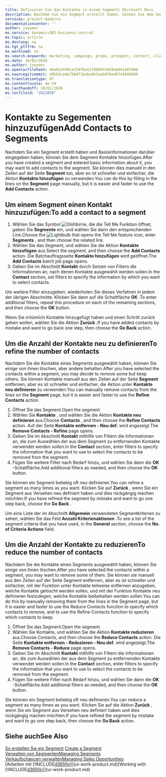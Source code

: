 ```yaml
---
title: Definieren Sie die Kontakte in einem Segment| Microsoft Docs
description: Nachdem Sie ein Segment erstellt haben, können Sie dem Segment Kontakte zum Beispiel als Teil der bestimmte Debitoren oder der Clients einer Werbekampagnezielgruppenadressierung hinzufügen.
services: project-madeira
documentationcenter: ''
author: jswymer
ms.service: dynamics365-business-central
ms.topic: article
ms.devlang: na
ms.tgt_pltfrm: na
ms.workload: na
ms.search.keywords: marketing, campaign, promo, prospect, contact, client, customer
ms.date: 10/01/2020
ms.author: jswymer
ms.openlocfilehash: 68a62afd8ca154f8a5270899fe458a6841407000
ms.sourcegitcommit: ddbb5cede750df1baba4b3eab8fbed6744b5b9d6
ms.translationtype: HT
ms.contentlocale: de-CH
ms.lasthandoff: 10/01/2020
ms.locfileid: "3922858"
---
```

# <a name="add-contacts-to-segments"></a><span data-ttu-id="2ef7c-103">Kontakte zu Segementen hinzuzufügen</span><span class="sxs-lookup"><span data-stu-id="2ef7c-103">Add Contacts to Segments</span></span>
<span data-ttu-id="2ef7c-104">Nachdem Sie ein Segment erstellt haben und Basisinformationen darüber eingegeben haben, können Sie dem Segment Kontakte hinzufügen.</span><span class="sxs-lookup"><span data-stu-id="2ef7c-104">After you have created a segment and entered basic information about it, you may want to add contacts to the segment.</span></span> <span data-ttu-id="2ef7c-105">Sie können dies manuell in den Zeilen auf der Seite **Segment** tun, aber es ist schneller und einfacher, die Aktion **Kontakte hinzufügen** zu verwenden.</span><span class="sxs-lookup"><span data-stu-id="2ef7c-105">You can do this by filling in the lines on the **Segment** page manually, but it is easier and faster to use the **Add Contacts** action.</span></span>

## <a name="to-add-a-contact-to-a-segment"></a><span data-ttu-id="2ef7c-106">Um einem Segment einen Kontakt hinzuzufügen:</span><span class="sxs-lookup"><span data-stu-id="2ef7c-106">To add a contact to a segment</span></span>
1. <span data-ttu-id="2ef7c-107">Wählen Sie das Symbol ![Glühbirne, die die Tell Me Funktion öffnet](media/ui-search/search_small.png "Tell Me-Funktion"), geben Sie **Segmente** ein, und wählen Sie dann den entsprechenden Link.</span><span class="sxs-lookup"><span data-stu-id="2ef7c-107">Choose the ![Lightbulb that opens the Tell Me feature](media/ui-search/search_small.png "Tell me what you want to do") icon, enter **Segments** , and then choose the related link.</span></span>  
2. <span data-ttu-id="2ef7c-108">Wählen Sie das Segment, und wählen Sie die Aktion **Kontakte hinzufügen** aus.</span><span class="sxs-lookup"><span data-stu-id="2ef7c-108">Select the segment, and then choose the **Add Contacts** action.</span></span> <span data-ttu-id="2ef7c-109">Die Batchauftragsseite **Kontakte hinzufügen** wird geöffnet.</span><span class="sxs-lookup"><span data-stu-id="2ef7c-109">The **Add Contacts** batch job page opens.</span></span>
3. <span data-ttu-id="2ef7c-110">Geben Sie im Abschnitt **Kontakt** durch Setzen von Filtern die Informationen an, nach denen Kontakte ausgewählt werden sollen.</span><span class="sxs-lookup"><span data-stu-id="2ef7c-110">In the **Contact** section, set filters to specify the information by which you want to select contacts.</span></span>

<span data-ttu-id="2ef7c-111">Um weitere Filter einzugeben, wiederholen Sie dieses Verfahren in jedem der übrigen Abschnitte. Klicken Sie dann auf die Schaltfläche **OK** .</span><span class="sxs-lookup"><span data-stu-id="2ef7c-111">To enter additional filters, repeat this procedure on each of the remaining sections, and then choose the **OK** button.</span></span>

<span data-ttu-id="2ef7c-112">Wenn Sie irrtümlich Kontakte hinzugefügt haben und einen Schritt zurück gehen wollen, wählen Sie die Aktion **Zurück** .</span><span class="sxs-lookup"><span data-stu-id="2ef7c-112">If you have added contacts by mistake and want to go back one step, then choose the **Go Back** action.</span></span>

## <a name="to-refine-the-number-of-contacts"></a><span data-ttu-id="2ef7c-113">Um die Anzahl der Kontakte neu zu definieren</span><span class="sxs-lookup"><span data-stu-id="2ef7c-113">To refine the number of contacts</span></span>
<span data-ttu-id="2ef7c-114">Nachdem Sie die Kontakte eines Segments ausgewählt haben, können Sie einige von ihnen löschen, aber andere behalten.</span><span class="sxs-lookup"><span data-stu-id="2ef7c-114">After you have selected the contacts within a segment, you may decide to remove some but keep others.</span></span> <span data-ttu-id="2ef7c-115">Sie können Kontakte manuell aus den Zeilen auf der Seite **Segment** entfernen, aber es ist schneller und einfacher, die Aktion unter **Kontakte neu definieren** zu verwenden.</span><span class="sxs-lookup"><span data-stu-id="2ef7c-115">You can manually remove contacts from the lines on the **Segment** page, but it is easier and faster to use the **Refine Contacts** action.</span></span>

1. <span data-ttu-id="2ef7c-116">Öffnet Sie das Segment.</span><span class="sxs-lookup"><span data-stu-id="2ef7c-116">Open the segment.</span></span>
2. <span data-ttu-id="2ef7c-117">Wählen Sie **Kontakte** , und wählen Sie die Aktion **Kontakte neu definieren** aus.</span><span class="sxs-lookup"><span data-stu-id="2ef7c-117">Choose **Contacts** , and then choose the **Refine Contacts** action.</span></span> <span data-ttu-id="2ef7c-118">Auf der Seite **Kontakte entfernen - Neu def.** wird angezeigt.</span><span class="sxs-lookup"><span data-stu-id="2ef7c-118">The **Remove Contacts - Refine** page opens.</span></span>
3. <span data-ttu-id="2ef7c-119">Geben Sie im Abschnitt **Kontakt** mithilfe von Filtern die Informationen an, die zum Auswählen der aus dem Segment zu entfernenden Kontakte verwendet werden sollen.</span><span class="sxs-lookup"><span data-stu-id="2ef7c-119">In the **Contact** section, enter filters to specify the information that you want to use to select the contacts to be removed from the segment.</span></span>
4. <span data-ttu-id="2ef7c-120">Fügen Sie weitere Filter nach Bedarf hinzu, und wählen Sie dann die **OK** -Schaltfläche.</span><span class="sxs-lookup"><span data-stu-id="2ef7c-120">Add additional filters as needed, and then choose the **OK** button.</span></span>

<span data-ttu-id="2ef7c-121">Sie können ein Segment beliebig oft neu definieren.</span><span class="sxs-lookup"><span data-stu-id="2ef7c-121">You can refine a segment as many times as you want.</span></span> <span data-ttu-id="2ef7c-122">Klicken Sie auf **Zurück** , wenn Sie ein Segment aus Versehen neu definiert haben und dies rückgängig machen möchten.</span><span class="sxs-lookup"><span data-stu-id="2ef7c-122">If you have refined the segment by mistake and want to go one step back, choose the **Go Back** .</span></span>

<span data-ttu-id="2ef7c-123">Um eine Liste der im Abschnitt **Allgemein** verwendeten Segmentkriterien zu sehen, wählen Sie das Feld **Anzahl Kriterienaktionen** .</span><span class="sxs-lookup"><span data-stu-id="2ef7c-123">To see a list of the segment criteria that you have used, in the **General** section, choose the **No. of Criteria Actions** field.</span></span>

## <a name="to-reduce-the-number-of-contacts"></a><span data-ttu-id="2ef7c-124">Um die Anzahl der Kontakte zu reduzieren</span><span class="sxs-lookup"><span data-stu-id="2ef7c-124">To reduce the number of contacts</span></span>
<span data-ttu-id="2ef7c-125">Nachdem Sie die Kontakte eines Segments ausgewählt haben, können Sie einige von ihnen löschen.</span><span class="sxs-lookup"><span data-stu-id="2ef7c-125">After you have selected the contacts within a segment, you may want to remove some of them.</span></span> <span data-ttu-id="2ef7c-126">Sie können sie manuell aus den Zeilen auf der Seite Segment entfernen, aber es ist schneller und einfacher, mit der Funktion unter Kontakte teilweise entfernen anzugeben, welche Kontakte gelöscht werden sollen, und mit der Funktion Kontakte neu definieren festzulegen, welche Kontakte beibehalten werden sollen.</span><span class="sxs-lookup"><span data-stu-id="2ef7c-126">You can do this by manually removing them from the lines in the Segment page, but it is easier and faster to use the Reduce Contacts function to specify which contacts to remove, and to use the Refine Contacts function to specify which contacts to keep.</span></span>

1. <span data-ttu-id="2ef7c-127">Öffnet Sie das Segment.</span><span class="sxs-lookup"><span data-stu-id="2ef7c-127">Open the segment.</span></span>
2. <span data-ttu-id="2ef7c-128">Wählen Sie Kontakte, und wählen Sie die Aktion **Kontakte reduzieren** aus.</span><span class="sxs-lookup"><span data-stu-id="2ef7c-128">Choose Contacts, and then choose the **Reduce Contacts** action.</span></span> <span data-ttu-id="2ef7c-129">Die Seite **Kontakte entfernen - Reduzieren - Neu def.** wird angezeigt.</span><span class="sxs-lookup"><span data-stu-id="2ef7c-129">The **Remove Contacts - Reduce** page opens.</span></span>
3. <span data-ttu-id="2ef7c-130">Geben Sie im Abschnitt **Kontakt** mithilfe von Filtern die Informationen an, die zum Auswählen der aus dem Segment zu entfernenden Kontakte verwendet werden sollen.</span><span class="sxs-lookup"><span data-stu-id="2ef7c-130">In the **Contact** section, enter filters to specify the information that you want to use to select the contacts to be removed from the segment.</span></span>
4. <span data-ttu-id="2ef7c-131">Fügen Sie weitere Filter nach Bedarf hinzu, und wählen Sie dann die **OK** -Schaltfläche.</span><span class="sxs-lookup"><span data-stu-id="2ef7c-131">Add additional filters as needed, and then choose the **OK** button.</span></span>

<span data-ttu-id="2ef7c-132">Sie können ein Segment beliebig oft neu definieren.</span><span class="sxs-lookup"><span data-stu-id="2ef7c-132">You can reduce a segment as many times as you want.</span></span> <span data-ttu-id="2ef7c-133">Klicken Sie auf die Aktion **Zurück** , wenn Sie ein Segment aus Versehen neu definiert haben und dies rückgängig machen möchten.</span><span class="sxs-lookup"><span data-stu-id="2ef7c-133">If you have refined the segment by mistake and want to go one step back, then choose the **Go Back** action.</span></span>

## <a name="see-also"></a><span data-ttu-id="2ef7c-134">Siehe auch</span><span class="sxs-lookup"><span data-stu-id="2ef7c-134">See Also</span></span>
<span data-ttu-id="2ef7c-135">[So erstellen Sie ein Segment](marketing-how-create-segment.md) </span><span class="sxs-lookup"><span data-stu-id="2ef7c-135">[Create a Segment](marketing-how-create-segment.md) </span></span>  
[<span data-ttu-id="2ef7c-136">Verwalten von Segmenten</span><span class="sxs-lookup"><span data-stu-id="2ef7c-136">Managing Segments</span></span>](marketing-segments.md)  
[<span data-ttu-id="2ef7c-137">Verkaufschancen verwalten</span><span class="sxs-lookup"><span data-stu-id="2ef7c-137">Managing Sales Opportunities</span></span>](marketing-manage-sales-opportunities.md)  
<span data-ttu-id="2ef7c-138">[Arbeiten mit [!INCLUDE[d365fin](includes/d365fin_md.md)]](ui-work-product.md)</span><span class="sxs-lookup"><span data-stu-id="2ef7c-138">[Working with [!INCLUDE[d365fin](includes/d365fin_md.md)]](ui-work-product.md)</span></span>  
